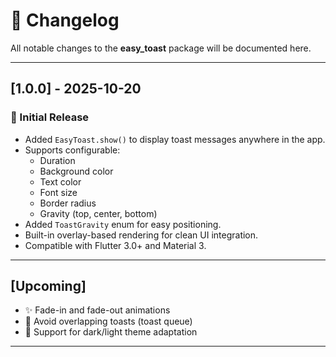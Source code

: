 # 📝 Changelog

All notable changes to the **easy_toast** package will be documented here.

---

## [1.0.0] - 2025-10-20

### 🎉 Initial Release
- Added `EasyToast.show()` to display toast messages anywhere in the app.
- Supports configurable:
  - Duration
  - Background color
  - Text color
  - Font size
  - Border radius
  - Gravity (top, center, bottom)
- Added `ToastGravity` enum for easy positioning.
- Built-in overlay-based rendering for clean UI integration.
- Compatible with Flutter 3.0+ and Material 3.

---

## [Upcoming]
- ✨ Fade-in and fade-out animations
- 🚫 Avoid overlapping toasts (toast queue)
- 🌈 Support for dark/light theme adaptation

---
